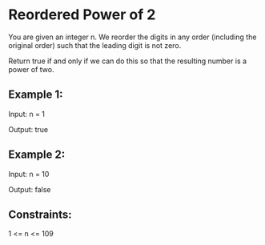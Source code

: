 # Reordered Power of 2
You are given an integer n. We reorder the digits in any order (including the original order) such that the leading digit is not zero.

Return true if and only if we can do this so that the resulting number is a power of two.

 

## Example 1:

Input: n = 1

Output: true

## Example 2:

Input: n = 10

Output: false
 

## Constraints:

1 <= n <= 109

